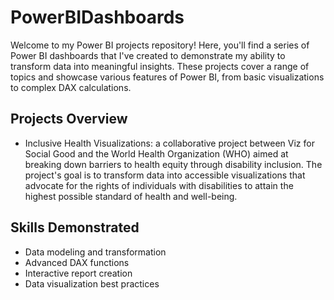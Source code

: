 # PowerBIDashboards

Welcome to my Power BI projects repository! Here, you'll find a series of Power BI dashboards that I've created to demonstrate my ability to transform data into meaningful insights. These projects cover a range of topics and showcase various features of Power BI, from basic visualizations to complex DAX calculations.

## Projects Overview

-  Inclusive Health Visualizations: a collaborative project between Viz for Social Good and the World Health Organization (WHO) aimed at breaking down barriers to health equity through disability inclusion. The project's goal is to transform data into accessible visualizations that advocate for the rights of individuals with disabilities to attain the highest possible standard of health and well-being.

## Skills Demonstrated

- Data modeling and transformation
- Advanced DAX functions
- Interactive report creation
- Data visualization best practices



